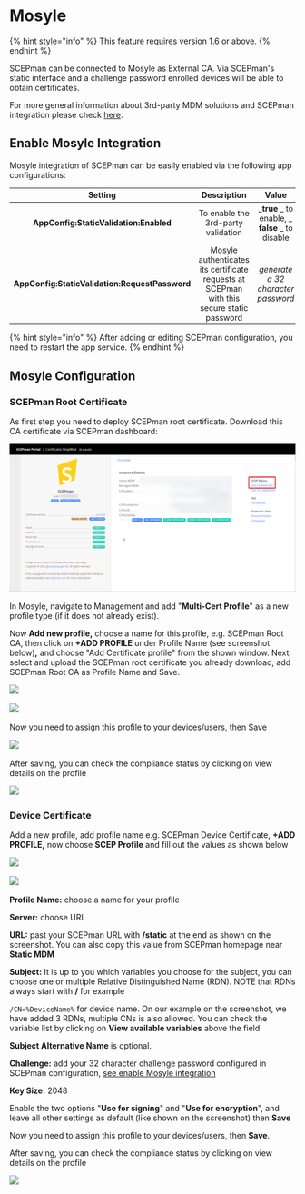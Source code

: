 # Mosyle

{% hint style="info" %}
This feature requires version 1.6 or above.
{% endhint %}

SCEPman can be connected to Mosyle as External CA. Via SCEPman's static interface and a challenge password enrolled devices will be able to obtain certificates.&#x20;

For more general information about 3rd-party MDM solutions and SCEPman integration please check [here](other-1/static-certificates.md).

## Enable Mosyle Integration

Mosyle integration of SCEPman can be easily enabled via the following app configurations:

|                     Setting                    |                                        Description                                        |                      Value                      |
| :--------------------------------------------: | :---------------------------------------------------------------------------------------: | :---------------------------------------------: |
|     **AppConfig:StaticValidation:Enabled**     |                             To enable the 3rd-party validation                            | _**true** _ to enable, _ **false** _ to disable |
| **AppConfig:StaticValidation:RequestPassword** | Mosyle authenticates its certificate requests at SCEPman with this secure static password |        _generate a 32 character password_       |

{% hint style="info" %}
After adding or editing SCEPman configuration, you need to restart the app service.&#x20;
{% endhint %}

## Mosyle Configuration

### SCEPman Root Certificate

As first step you need to deploy SCEPman root certificate. Download this CA certificate via SCEPman dashboard:

![](../.gitbook/assets/SCEPmanHomePage.png)

In Mosyle, navigate to Management and add "**Multi-Cert Profile**" as a new profile type (if it does not already exist).

Now **Add new profile,** choose a name for this profile, e.g. SCEPman Root CA, then click on **+ADD PROFILE** under Profile Name (see screenshot below)**,** and choose "Add Certificate profile" from the shown window. Next, select and upload the SCEPman root certificate you already download, add SCEPman Root CA as Profile Name and Save.

![](<../.gitbook/assets/2022-07-25 09\_56\_09-Glueckkanja GAB and 1 more page - Work - Microsoft​ Edge.png>)

![](<../.gitbook/assets/2022-07-25 10\_04\_49-Window.png>)

Now you need to assign this profile to your devices/users, then Save

![](<../.gitbook/assets/2022-07-25 10\_07\_23-Window.png>)

After saving, you can check the compliance status by clicking on view details on the profile

![](<../.gitbook/assets/2022-07-25 10\_10\_27-Window.png>)

### Device Certificate

Add a new profile, add profile name e.g. SCEPman Device Certificate, **+ADD PROFILE,** now choose **SCEP Profile** and fill out the values as shown below

![](<../.gitbook/assets/2022-07-25 11\_41\_51.png>)

![](<../.gitbook/assets/2022-07-25 11\_29\_43.png>)

**Profile Name:** choose a name for your profile

**Server:** choose URL

**URL:** past your SCEPman URL with **/static** at the end as shown on the screenshot. You can also copy this value from SCEPman homepage near **Static MDM**

**Subject:** It is up to you which variables you choose for the subject, you can choose one or multiple Relative Distinguished Name (RDN). NOTE that RDNs always start with **/** for example

`/CN=%DeviceName%` for device name. On our example on the screenshot, we have added 3 RDNs, multiple CNs is also allowed. You can check the variable list by clicking on **View available variables** above the field.

**Subject Alternative Name** is optional.

**Challenge:** add your 32 character challenge password configured in SCEPman configuration, [see enable Mosyle integration](mosyle.md#enable-mosyle-integration)

**Key Size:** 2048

Enable the two options "**Use for signing**" and "**Use for encryption**", and leave all other settings as default (like shown on the screenshot) then **Save**&#x20;

Now you need to assign this profile to your devices/users, then **Save**.

After saving, you can check the compliance status by clicking on view details on the profile

![](<../.gitbook/assets/2022-07-25 11\_55\_57-Window.png>)
